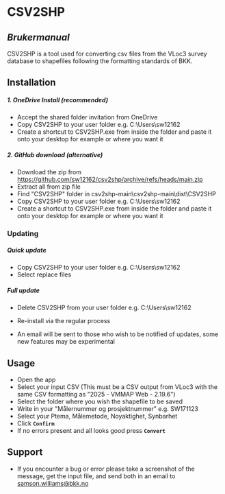 # CSV2SHP
## _Brukermanual_

CSV2SHP is a tool used for converting csv files from the VLoc3 survey database to shapefiles following the formatting standards of BKK. 


## Installation
##### 1. _OneDrive Install (recommended)_
- Accept the shared folder invitation from OneDrive
- Copy CSV2SHP to your user folder e.g. C:\Users\sw12162 
- Create a shortcut to CSV2SHP.exe from inside the folder and paste it onto your desktop for example or where you want it

##### 2. _GitHub download (alternative)_
- Download the zip from https://github.com/sw12162/csv2shp/archive/refs/heads/main.zip
- Extract all from zip file 
- Find "CSV2SHP" folder in csv2shp-main\csv2shp-main\dist\CSV2SHP
- Copy CSV2SHP to your user folder e.g. C:\Users\sw12162 
- Create a shortcut to CSV2SHP.exe from inside the folder and paste it onto your desktop for example or where you want it

### Updating
##### _Quick update_
- Copy CSV2SHP to your user folder e.g. C:\Users\sw12162 
- Select replace files 

#####  _Full update_
- Delete CSV2SHP from your user folder e.g. C:\Users\sw12162 
- Re-install via the regular process


- An email will be sent to those who wish to be notified of updates, some new features may be experimental

## Usage

- Open the app 
- Select your input CSV (This must be a CSV output from VLoc3 with the same CSV formatting as "2025 - VMMAP Web - 2.19.6")
- Select the folder where you wish the shapefile to be saved 
- Write in your "Målernummer og prosjektnummer" e.g. SW171123
- Select your Ptema, Målemetode, Noyaktighet, Synbarhet
- Click **`Confirm`**
- If no errors present and all looks good press **``Convert``**

## Support

- If you encounter a bug or error please take a screenshot of the message, get the input file, and send both in an email to samson.williams@bkk.no
